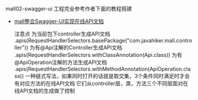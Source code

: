 mall02-swagger-ui 工程完全参考作者下面的教程搭建
+ [mall整合Swagger-UI实现在线API文档](https://juejin.im/post/5cf9035cf265da1bb47d54f8)


    注意点
    为当前包下controller生成API文档
    .apis(RequestHandlerSelectors.basePackage("com.javahiker.mall.controller"))
    为有@Api注解的Controller生成API文档
    .apis(RequestHandlerSelectors.withClassAnnotation(Api.class))
    为有@ApiOperation注解的方法生成API文档
    .apis(RequestHandlerSelectors.withMethodAnnotation(ApiOperation.class))
    一种链式写法，如果同时打开的话就是取交集，3个条件同时满足时才会有对应方法的在线API文档
    它们从controller层，类，方法三个不同层面对在线API文档的生成做了控制




